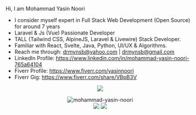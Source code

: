 <!--
**Mohammad-Yasin-Noori/Mohammad-Yasin-Noori** is a ✨ _special_ ✨ repository because its `README.md` (this file) appears on your GitHub profile.

Here are some ideas to get you started:
-->
Hi, I am Mohammad Yasin Noori<br>
- I consider myself expert in Full Stack Web Development (Open Source) for around 7 years <br>
- Laravel & Js (Vue) Passionate Developer<br>
- TALL (Tailwind CSS, AlpineJS, Laravel & Livewire) Stack Developer.<br>
- Familiar with React, Svelte, Java, Python, UI/UX & Algorithms.<br>
- Reach me through: drmynsb@yahoo.com | drmynsb@gmail.com<br>
- LinkedIn Profile: https://www.linkedin.com/in/mohammad-yasin-noori-765a64104
- Fiverr Profile: https://www.fiverr.com/yasinnoori
- Fiverr Gig: https://www.fiverr.com/share/VBpB3V
<p align="center">
    <img src="https://github-profile-summary-cards.vercel.app/api/cards/profile-details?username=Mohammad-Yasin-Noori&theme=monokai">
</p>
<p align="center">
    <img src="https://github-readme-stats.vercel.app/api/top-langs?username=mohammad-yasin-noori&show_icons=true&locale=en&layout=compact&theme=monokai-metallian&hider_border=false&bg_color=1F222E" alt="mohammad-yasin-noori" /><br>
    <img src="https://streak-stats.demolab.com/?user=Mohammad-Yasin-Noori&theme=monokai-metallian&hide_border=false">
    <img src="https://github-readme-stats.vercel.app/api?username=Mohammad-Yasin-Noori&show_icons=true&theme=monokai-metallian&bg_color=1F222E">
</p>
